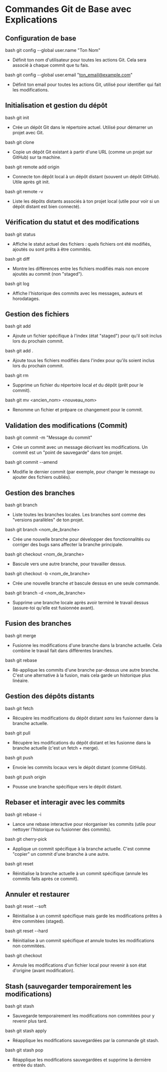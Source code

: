 # Commandes Git de Base avec Explications

## Configuration de base

bash
git config --global user.name "Ton Nom"

- Définit ton nom d'utilisateur pour toutes les actions Git. Cela sera associé à chaque commit que tu fais.

bash
git config --global user.email "ton_email@example.com"

- Définit ton email pour toutes les actions Git, utilisé pour identifier qui fait les modifications.

## Initialisation et gestion du dépôt

bash
git init

- Crée un dépôt Git dans le répertoire actuel. Utilisé pour démarrer un projet avec Git.

bash
git clone <url>

- Copie un dépôt Git existant à partir d'une URL (comme un projet sur GitHub) sur ta machine.

bash
git remote add origin <url>

- Connecte ton dépôt local à un dépôt distant (souvent un dépôt GitHub). Utile après git init.

bash
git remote -v

- Liste les dépôts distants associés à ton projet local (utile pour voir si un dépôt distant est bien connecté).

## Vérification du statut et des modifications

bash
git status

- Affiche le statut actuel des fichiers : quels fichiers ont été modifiés, ajoutés ou sont prêts à être commités.

bash
git diff

- Montre les différences entre les fichiers modifiés mais non encore ajoutés au commit (non "staged").

bash
git log

- Affiche l'historique des commits avec les messages, auteurs et horodatages.

## Gestion des fichiers

bash
git add <fichier>

- Ajoute un fichier spécifique à l'index (état "staged") pour qu'il soit inclus lors du prochain commit.

bash
git add .

- Ajoute tous les fichiers modifiés dans l'index pour qu'ils soient inclus lors du prochain commit.

bash
git rm <fichier>

- Supprime un fichier du répertoire local *et* du dépôt (prêt pour le commit).

bash
git mv <ancien_nom> <nouveau_nom>

- Renomme un fichier et prépare ce changement pour le commit.

## Validation des modifications (Commit)

bash
git commit -m "Message du commit"

- Crée un commit avec un message décrivant les modifications. Un commit est un "point de sauvegarde" dans ton projet.

bash
git commit --amend

- Modifie le dernier commit (par exemple, pour changer le message ou ajouter des fichiers oubliés).

## Gestion des branches

bash
git branch

- Liste toutes les branches locales. Les branches sont comme des "versions parallèles" de ton projet.

bash
git branch <nom_de_branche>

- Crée une nouvelle branche pour développer des fonctionnalités ou corriger des bugs sans affecter la branche principale.

bash
git checkout <nom_de_branche>

- Bascule vers une autre branche, pour travailler dessus.

bash
git checkout -b <nom_de_branche>

- Crée une nouvelle branche *et* bascule dessus en une seule commande.

bash
git branch -d <nom_de_branche>

- Supprime une branche locale après avoir terminé le travail dessus (assure-toi qu'elle est fusionnée avant).

## Fusion des branches

bash
git merge <branche>

- Fusionne les modifications d'une branche dans la branche actuelle. Cela combine le travail fait dans différentes branches.

bash
git rebase <branche>

- Ré-applique les commits d'une branche par-dessus une autre branche. C'est une alternative à la fusion, mais cela garde un historique plus linéaire.

## Gestion des dépôts distants

bash
git fetch

- Récupère les modifications du dépôt distant *sans* les fusionner dans la branche actuelle.

bash
git pull

- Récupère les modifications du dépôt distant et les fusionne dans la branche actuelle (c'est un fetch + merge).

bash
git push

- Envoie les commits locaux vers le dépôt distant (comme GitHub).

bash
git push origin <branche>

- Pousse une branche spécifique vers le dépôt distant.

## Rebaser et interagir avec les commits

bash
git rebase -i <commit>

- Lance une rebase interactive pour réorganiser les commits (utile pour nettoyer l'historique ou fusionner des commits).

bash
git cherry-pick <commit>

- Applique un commit spécifique à la branche actuelle. C'est comme "copier" un commit d'une branche à une autre.

bash
git reset <commit>

- Réinitialise la branche actuelle à un commit spécifique (annule les commits faits après ce commit).

## Annuler et restaurer

bash
git reset --soft <commit>

- Réinitialise à un commit spécifique mais garde les modifications prêtes à être commitées (staged).

bash
git reset --hard <commit>

- Réinitialise à un commit spécifique *et* annule toutes les modifications non commitées.

bash
git checkout <fichier>

- Annule les modifications d'un fichier local pour revenir à son état d'origine (avant modification).

## Stash (sauvegarder temporairement les modifications)

bash
git stash

- Sauvegarde temporairement les modifications non commitées pour y revenir plus tard.

bash
git stash apply

- Réapplique les modifications sauvegardées par la commande git stash.

bash
git stash pop

- Réapplique les modifications sauvegardées et supprime la dernière entrée du stash.